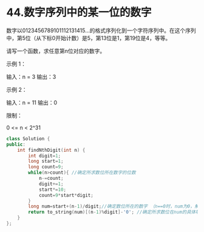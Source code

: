 # 44.数字序列中的某一位的数字

数字以0123456789101112131415…的格式序列化到一个字符序列中。在这个序列中，第5位（从下标0开始计数）是5，第13位是1，第19位是4，等等。

请写一个函数，求任意第n位对应的数字。

示例 1：

输入：n = 3 输出：3

示例 2：

输入：n = 11 输出：0 

限制：

0 <= n < 2^31



```C++
class Solution {
public:
    int findNthDigit(int n) {
        int digit=1;
        long start=1;
        long count=9;
        while(n>count){ //确定所求数位所在数字的位数
            n-=count;
            digit+=1;
            start*=10;
            count=9*start*digit;
        }
        long num=start+(n-1)/digit;//确定数位所在的数字 （n==0时，num为0，解决特殊情况）
        return to_string(num)[(n-1)%digit]-'0'; //确定所求数位在num的具体哪一位
    }
};
```


